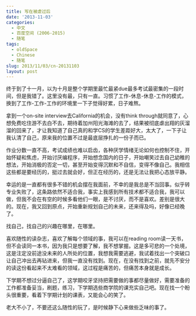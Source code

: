 ```yaml
---
title: 写在被虐过后
date: '2013-11-03'
categories:
  - 中文
  - 百度空间 (2006-2015)
  - 随笔
tags:
  - oldSpace
  - Chinese
  - 随笔
slug: 2013/11/03/cn-20131103
layout: post
---
```

终于到了十一月，以为十月是整个学期里最忙最紧due最多考试最密集的一段时间，但是我错了。这里没有最，只有一直。习惯了工作-休息-休息-工作的模式，换到了工作-工作-工作的环境里一下子觉得好累，日子难熬。

 拿到一个on-site interview去California的机会，没有think through就同意了，心想免费吃住游不去白不去，期待着加州阳光海滩的去了，结果被彻底虐出翔的灰溜溜的回来了，才让我知道了自己真的和学CS的学生差距好大，太大了，一下子让我认清了自己，原来我的位置不过是最底层挣扎的一份子而已。

 作业分数一直不高，考试成绩也难以启齿，各种厌学情绪无论如何也控制不住，开始怀疑和焦虑，开始讨厌编程序，开始想念国内的日子，开始嘲笑过去自己幼稚的想法，开始消极的否定一切，甚至开始变得沉默和不自信，变得不像自己。我相信这些都是要经历的，挺过去就会好，但正在经历的，还是无法让我把心态放平静。

 幸运的是一直都有很多不错的机会摆在我面前，不幸的是我总是不当回事。似乎转专业失败了，这条路依然不适合我，事实上我感到所有技术都不适合我，我可以做，但我不会在有空的时候多看他们一眼，是不讨厌，而不是喜欢。差别是很大的。现在，我又回到原点，开始重新规划自己的未来，还来得及吗，好像已经晚了。

 找自己，找自己的兴趣在哪里，在哪里。

 喜欢随性的读杂志，喜欢了解每个领域的事，我可以在reading room读一天书，但不会读同一本书，因为我只是想要了解，我不想掌握。这是多可悲的一个处境，这是注定没前途没未来的人所处的位置，我想我需要逃避，我试着找出一个突破口让自己冲出去再钻进来，但我一直没有找到。现在，在没有找到之前，就先不安分的读这份看起来不太难看的领域，这过程是痛苦的，但痛苦本身就是成长。

 下学期不想过分逼自己了，这学期咬牙坚持把需要做的事都尽量做好，需要准备的工作都准备妥当，刷题，练习，下学期选些商学院的课充实自己吧。现在找一个盼头很重要，看着下学期计划的课表，又能会心的笑了。

 老大不小了，不要还这么随性的玩了，是时候静下心来做些乏味的事了。
